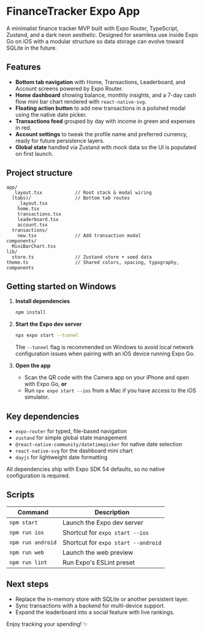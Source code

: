 # FinanceTracker Expo App

A minimalist finance tracker MVP built with Expo Router, TypeScript, Zustand, and a dark neon aesthetic. Designed for seamless use inside Expo Go on iOS with a modular structure so data storage can evolve toward SQLite in the future.

## Features

- **Bottom tab navigation** with Home, Transactions, Leaderboard, and Account screens powered by Expo Router.
- **Home dashboard** showing balance, monthly insights, and a 7-day cash flow mini bar chart rendered with `react-native-svg`.
- **Floating action button** to add new transactions in a polished modal using the native date picker.
- **Transactions feed** grouped by day with income in green and expenses in red.
- **Account settings** to tweak the profile name and preferred currency, ready for future persistence layers.
- **Global state** handled via Zustand with mock data so the UI is populated on first launch.

## Project structure

```
app/
  _layout.tsx            // Root stack & modal wiring
  (tabs)/                // Bottom tab routes
    _layout.tsx
    home.tsx
    transactions.tsx
    leaderboard.tsx
    account.tsx
  transactions/
    new.tsx              // Add transaction modal
components/
  MiniBarChart.tsx
lib/
  store.ts               // Zustand store + seed data
theme.ts                 // Shared colors, spacing, typography, components
```

## Getting started on Windows

1. **Install dependencies**
   ```bash
   npm install
   ```

2. **Start the Expo dev server**
   ```bash
   npx expo start --tunnel
   ```
   The `--tunnel` flag is recommended on Windows to avoid local network configuration issues when pairing with an iOS device running Expo Go.

3. **Open the app**
   - Scan the QR code with the Camera app on your iPhone and open with Expo Go, **or**
   - Run `npx expo start --ios` from a Mac if you have access to the iOS simulator.

## Key dependencies

- `expo-router` for typed, file-based navigation
- `zustand` for simple global state management
- `@react-native-community/datetimepicker` for native date selection
- `react-native-svg` for the dashboard mini chart
- `dayjs` for lightweight date formatting

All dependencies ship with Expo SDK 54 defaults, so no native configuration is required.

## Scripts

| Command | Description |
| ------- | ----------- |
| `npm start` | Launch the Expo dev server |
| `npm run ios` | Shortcut for `expo start --ios` |
| `npm run android` | Shortcut for `expo start --android` |
| `npm run web` | Launch the web preview |
| `npm run lint` | Run Expo's ESLint preset |

## Next steps

- Replace the in-memory store with SQLite or another persistent layer.
- Sync transactions with a backend for multi-device support.
- Expand the leaderboard into a social feature with live rankings.

Enjoy tracking your spending! ✨
